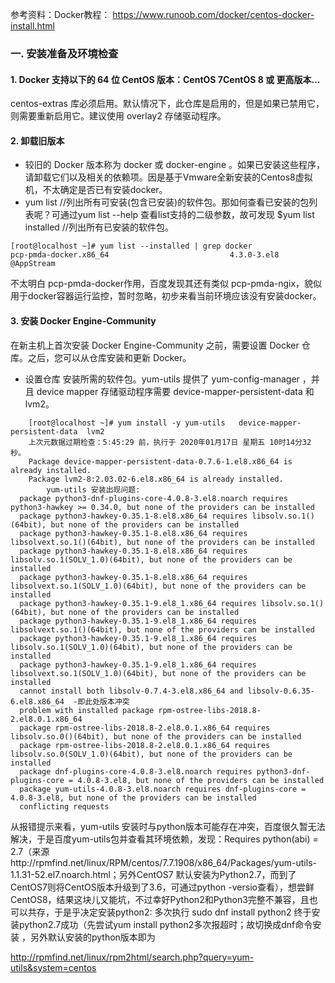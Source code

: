 参考资料：Docker教程： https://www.runoob.com/docker/centos-docker-install.html

### 一. 安装准备及环境检查
#### 1. Docker 支持以下的 64 位 CentOS 版本：CentOS 7CentOS 8 或 更高版本...
 centos-extras 库必须启用。默认情况下，此仓库是启用的，但是如果已禁用它，则需要重新启用它。建议使用 overlay2 存储驱动程序。

#### 2. 卸载旧版本
- 较旧的 Docker 版本称为 docker 或 docker-engine 。如果已安装这些程序，请卸载它们以及相关的依赖项。因是基于Vmware全新安装的Centos8虚拟机，不太确定是否已有安装docker。
- yum list  //列出所有可安装(包含已安装)的软件包。那如何查看已安装的包列表呢？可通过yum list --help 查看list支持的二级参数，故可发现  $yum list installed //列出所有已安装的软件包。
```language
[root@localhost ~]# yum list --installed | grep docker
pcp-pmda-docker.x86_64                           4.3.0-3.el8                                            @AppStream

```
不太明白  pcp-pmda-docker作用，百度发现其还有类似 pcp-pmda-ngix，貌似用于docker容器运行监控，暂时忽略，初步来看当前环境应该没有安装docker。

#### 3. 安装 Docker Engine-Community
在新主机上首次安装 Docker Engine-Community 之前，需要设置 Docker 仓库。之后，您可以从仓库安装和更新 Docker。
- 设置仓库
安装所需的软件包。yum-utils 提供了 yum-config-manager ，并且 device mapper 存储驱动程序需要 device-mapper-persistent-data 和 lvm2。
```language
	[root@localhost ~]# yum install -y yum-utils   device-mapper-persistent-data  lvm2
	上次元数据过期检查：5:45:29 前，执行于 2020年01月17日 星期五 10时14分32秒。
	Package device-mapper-persistent-data-0.7.6-1.el8.x86_64 is already installed.
	Package lvm2-8:2.03.02-6.el8.x86_64 is already installed.
        yum-utils 安装出现问题: 
  package python3-dnf-plugins-core-4.0.8-3.el8.noarch requires python3-hawkey >= 0.34.0, but none of the providers can be installed
  package python3-hawkey-0.35.1-8.el8.x86_64 requires libsolv.so.1()(64bit), but none of the providers can be installed
  package python3-hawkey-0.35.1-8.el8.x86_64 requires libsolvext.so.1()(64bit), but none of the providers can be installed
  package python3-hawkey-0.35.1-8.el8.x86_64 requires libsolv.so.1(SOLV_1.0)(64bit), but none of the providers can be installed
  package python3-hawkey-0.35.1-8.el8.x86_64 requires libsolvext.so.1(SOLV_1.0)(64bit), but none of the providers can be installed
  package python3-hawkey-0.35.1-9.el8_1.x86_64 requires libsolv.so.1()(64bit), but none of the providers can be installed
  package python3-hawkey-0.35.1-9.el8_1.x86_64 requires libsolvext.so.1()(64bit), but none of the providers can be installed
  package python3-hawkey-0.35.1-9.el8_1.x86_64 requires libsolv.so.1(SOLV_1.0)(64bit), but none of the providers can be installed
  package python3-hawkey-0.35.1-9.el8_1.x86_64 requires libsolvext.so.1(SOLV_1.0)(64bit), but none of the providers can be installed
  cannot install both libsolv-0.7.4-3.el8.x86_64 and libsolv-0.6.35-6.el8.x86_64  -即此处版本冲突
  problem with installed package rpm-ostree-libs-2018.8-2.el8.0.1.x86_64
  package rpm-ostree-libs-2018.8-2.el8.0.1.x86_64 requires libsolv.so.0()(64bit), but none of the providers can be installed
  package rpm-ostree-libs-2018.8-2.el8.0.1.x86_64 requires libsolv.so.0(SOLV_1.0)(64bit), but none of the providers can be installed
  package dnf-plugins-core-4.0.8-3.el8.noarch requires python3-dnf-plugins-core = 4.0.8-3.el8, but none of the providers can be installed
  package yum-utils-4.0.8-3.el8.noarch requires dnf-plugins-core = 4.0.8-3.el8, but none of the providers can be installed
  conflicting requests

```
从报错提示来看，yum-utils 安装时与python版本可能存在冲突，百度很久暂无法解决，于是百度yum-utils包并查看其环境依赖，发现：Requires  python(abi) = 2.7（来源http://rpmfind.net/linux/RPM/centos/7.7.1908/x86_64/Packages/yum-utils-1.1.31-52.el7.noarch.html；另外CentOS7 默认安装为Python2.7，而到了CentOS7则将CentOS版本升级到了3.6，可通过python -versio查看），想尝鲜CentOS8，结果这块儿又能坑，不过幸好Python2和Python3完整不兼容，且也可以共存，于是乎决定安装python2:
多次执行 sudo dnf install python2 终于安装python2.7成功（先尝试yum install python2多次报超时；故切换成dnf命令安装 ，另外默认安装的python版本即为





http://rpmfind.net/linux/rpm2html/search.php?query=yum-utils&system=centos